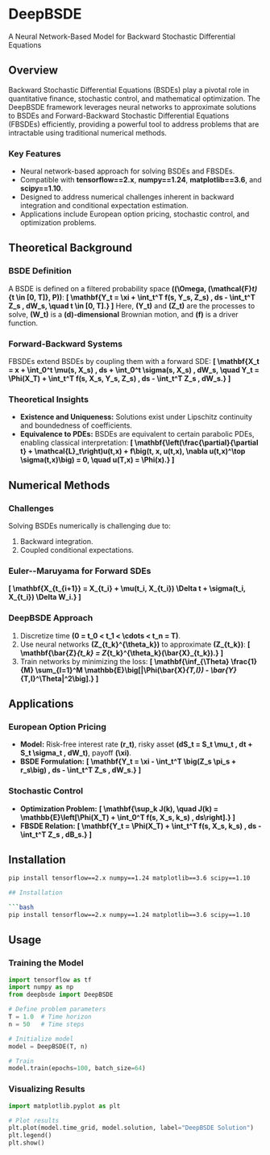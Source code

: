 # DeepBSDE

A Neural Network-Based Model for Backward Stochastic Differential Equations

## Overview
Backward Stochastic Differential Equations (BSDEs) play a pivotal role in quantitative finance, stochastic control, and mathematical optimization. The DeepBSDE framework leverages neural networks to approximate solutions to BSDEs and Forward-Backward Stochastic Differential Equations (FBSDEs) efficiently, providing a powerful tool to address problems that are intractable using traditional numerical methods.

### Key Features
- Neural network-based approach for solving BSDEs and FBSDEs.
- Compatible with **tensorflow==2.x**, **numpy==1.24**, **matplotlib==3.6**, and **scipy==1.10**.
- Designed to address numerical challenges inherent in backward integration and conditional expectation estimation.
- Applications include European option pricing, stochastic control, and optimization problems.

## Theoretical Background

### BSDE Definition
A BSDE is defined on a filtered probability space **\((\Omega, (\mathcal{F}_t)_{t \in [0, T]}, P)\)**:
**\[
\mathbf{Y_t = \xi + \int_t^T f(s, Y_s, Z_s) \, ds - \int_t^T Z_s \, dW_s, \quad t \in [0, T].}
\]**
Here, **\(Y_t\)** and **\(Z_t\)** are the processes to solve, **\(W_t\)** is a **\(d\)-dimensional** Brownian motion, and **\(f\)** is a driver function.

### Forward-Backward Systems
FBSDEs extend BSDEs by coupling them with a forward SDE:
**\[
\mathbf{X_t = x + \int_0^t \mu(s, X_s) \, ds + \int_0^t \sigma(s, X_s) \, dW_s, \quad Y_t = \Phi(X_T) + \int_t^T f(s, X_s, Y_s, Z_s) \, ds - \int_t^T Z_s \, dW_s.}
\]**

### Theoretical Insights
- **Existence and Uniqueness:** Solutions exist under Lipschitz continuity and boundedness of coefficients.
- **Equivalence to PDEs:** BSDEs are equivalent to certain parabolic PDEs, enabling classical interpretation:
**\[
\mathbf{\left(\frac{\partial}{\partial t} + \mathcal{L}_t\right)u(t,x) + f\big(t, x, u(t,x), \nabla u(t,x)^\top \sigma(t,x)\big) = 0, \quad u(T,x) = \Phi(x).}
\]**

## Numerical Methods

### Challenges
Solving BSDEs numerically is challenging due to:
1. Backward integration.
2. Coupled conditional expectations.

### Euler--Maruyama for Forward SDEs
**\[
\mathbf{X_{t_{i+1}} = X_{t_i} + \mu(t_i, X_{t_i}) \Delta t + \sigma(t_i, X_{t_i}) \Delta W_i.}
\]**

### DeepBSDE Approach
1. Discretize time **\(0 = t_0 < t_1 < \cdots < t_n = T\)**.
2. Use neural networks **\(Z_{t_k}^{\theta_k}\)** to approximate **\(Z_{t_k}\)**:
**\[
\mathbf{\bar{Z}_{t_k} = Z_{t_k}^{\theta_k}(\bar{X}_{t_k}).}
\]**
3. Train networks by minimizing the loss:
**\[
\mathbf{\inf_{\Theta} \frac{1}{M} \sum_{l=1}^M \mathbb{E}\big[|\Phi(\bar{X}_{T,l}) - \bar{Y}_{T,l}^\Theta|^2\big].}
\]**

## Applications

### European Option Pricing
- **Model:** Risk-free interest rate **\(r_t\)**, risky asset **\(dS_t = S_t \mu_t \, dt + S_t \sigma_t \, dW_t\)**, payoff **\(\xi\)**.
- **BSDE Formulation:**
**\[
\mathbf{Y_t = \xi - \int_t^T \big(Z_s \pi_s + r_s\big) \, ds - \int_t^T Z_s \, dW_s.}
\]**

### Stochastic Control
- **Optimization Problem:**
**\[
\mathbf{\sup_k J(k), \quad J(k) = \mathbb{E}\left[\Phi(X_T) + \int_0^T f(s, X_s, k_s) \, ds\right].}
\]**
- **FBSDE Relation:**
**\[
\mathbf{Y_t = \Phi(X_T) + \int_t^T f(s, X_s, k_s) \, ds - \int_t^T Z_s \, dB_s.}
\]**

## Installation

```bash
pip install tensorflow==2.x numpy==1.24 matplotlib==3.6 scipy==1.10

## Installation

```bash
pip install tensorflow==2.x numpy==1.24 matplotlib==3.6 scipy==1.10
```

## Usage

### Training the Model
```python
import tensorflow as tf
import numpy as np
from deepbsde import DeepBSDE

# Define problem parameters
T = 1.0  # Time horizon
n = 50   # Time steps

# Initialize model
model = DeepBSDE(T, n)

# Train
model.train(epochs=100, batch_size=64)
```

### Visualizing Results
```python
import matplotlib.pyplot as plt

# Plot results
plt.plot(model.time_grid, model.solution, label="DeepBSDE Solution")
plt.legend()
plt.show()
```
